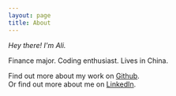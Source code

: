 ```yaml
---
layout: page
title: About
---
```


*Hey there! I'm Ali.*

Finance major. Coding enthusiast. Lives in China.

Find out more about my work on [Github](https://github.com/alisiina).  
Or find out more about me on [LinkedIn](https://linkedin.com/in/alisina).
